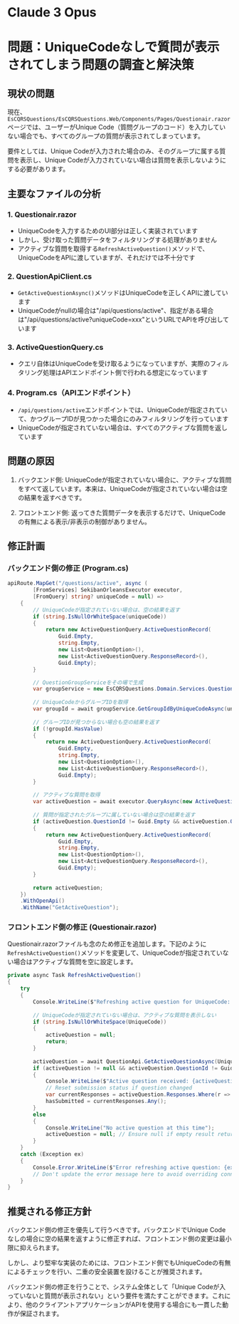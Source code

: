 # Claude 3 Opus

# 問題：UniqueCodeなしで質問が表示されてしまう問題の調査と解決策

## 現状の問題

現在、`EsCQRSQuestions/EsCQRSQuestions.Web/Components/Pages/Questionair.razor`ページでは、ユーザーがUnique Code（質問グループのコード）を入力していない場合でも、すべてのグループの質問が表示されてしまっています。

要件としては、Unique Codeが入力された場合のみ、そのグループに属する質問を表示し、Unique Codeが入力されていない場合は質問を表示しないようにする必要があります。

## 主要なファイルの分析

### 1. Questionair.razor
- UniqueCodeを入力するためのUI部分は正しく実装されています
- しかし、受け取った質問データをフィルタリングする処理がありません
- アクティブな質問を取得する`RefreshActiveQuestion()`メソッドで、UniqueCodeをAPIに渡していますが、それだけでは不十分です

### 2. QuestionApiClient.cs
- `GetActiveQuestionAsync()`メソッドはUniqueCodeを正しくAPIに渡しています
- UniqueCodeがnullの場合は"/api/questions/active"、指定がある場合は"/api/questions/active?uniqueCode=xxx"というURLでAPIを呼び出しています

### 3. ActiveQuestionQuery.cs
- クエリ自体はUniqueCodeを受け取るようになっていますが、実際のフィルタリング処理はAPIエンドポイント側で行われる想定になっています

### 4. Program.cs（APIエンドポイント）
- `/api/questions/active`エンドポイントでは、UniqueCodeが指定されていて、かつグループIDが見つかった場合にのみフィルタリングを行っています
- UniqueCodeが指定されていない場合は、すべてのアクティブな質問を返しています

## 問題の原因

1. バックエンド側: UniqueCodeが指定されていない場合に、アクティブな質問をすべて返しています。本来は、UniqueCodeが指定されていない場合は空の結果を返すべきです。

2. フロントエンド側: 返ってきた質問データを表示するだけで、UniqueCodeの有無による表示/非表示の制御がありません。

## 修正計画

### バックエンド側の修正 (Program.cs)

```csharp
apiRoute.MapGet("/questions/active", async (
        [FromServices] SekibanOrleansExecutor executor,
        [FromQuery] string? uniqueCode = null) =>
    {
        // UniqueCodeが指定されていない場合は、空の結果を返す
        if (string.IsNullOrWhiteSpace(uniqueCode))
        {
            return new ActiveQuestionQuery.ActiveQuestionRecord(
                Guid.Empty,
                string.Empty,
                new List<QuestionOption>(),
                new List<ActiveQuestionQuery.ResponseRecord>(),
                Guid.Empty);
        }

        // QuestionGroupServiceをその場で生成
        var groupService = new EsCQRSQuestions.Domain.Services.QuestionGroupService(executor);
        
        // UniqueCodeからグループIDを取得
        var groupId = await groupService.GetGroupIdByUniqueCodeAsync(uniqueCode);
        
        // グループIDが見つからない場合も空の結果を返す
        if (!groupId.HasValue)
        {
            return new ActiveQuestionQuery.ActiveQuestionRecord(
                Guid.Empty,
                string.Empty,
                new List<QuestionOption>(),
                new List<ActiveQuestionQuery.ResponseRecord>(),
                Guid.Empty);
        }
        
        // アクティブな質問を取得
        var activeQuestion = await executor.QueryAsync(new ActiveQuestionQuery(uniqueCode)).UnwrapBox();
        
        // 質問が指定されたグループに属していない場合は空の結果を返す
        if (activeQuestion.QuestionId != Guid.Empty && activeQuestion.QuestionGroupId != groupId.Value)
        {
            return new ActiveQuestionQuery.ActiveQuestionRecord(
                Guid.Empty,
                string.Empty,
                new List<QuestionOption>(),
                new List<ActiveQuestionQuery.ResponseRecord>(),
                Guid.Empty);
        }
        
        return activeQuestion;
    })
    .WithOpenApi()
    .WithName("GetActiveQuestion");
```

### フロントエンド側の修正 (Questionair.razor)

Questionair.razorファイルも念のため修正を追加します。下記のように`RefreshActiveQuestion()`メソッドを変更して、UniqueCodeが指定されていない場合はアクティブな質問を空に設定します。

```csharp
private async Task RefreshActiveQuestion()
{
    try
    {
        Console.WriteLine($"Refreshing active question for UniqueCode: {UniqueCode ?? "none"}");
        
        // UniqueCodeが指定されていない場合は、アクティブな質問を表示しない
        if (string.IsNullOrWhiteSpace(UniqueCode))
        {
            activeQuestion = null;
            return;
        }
        
        activeQuestion = await QuestionApi.GetActiveQuestionAsync(UniqueCode);
        if (activeQuestion != null && activeQuestion.QuestionId != Guid.Empty)
        {
            Console.WriteLine($"Active question received: {activeQuestion.Text}");
            // Reset submission status if question changed
            var currentResponses = activeQuestion.Responses.Where(r => r.ParticipantName == participantName);
            hasSubmitted = currentResponses.Any();
        }
        else
        {
            Console.WriteLine("No active question at this time");
            activeQuestion = null; // Ensure null if empty result returned
        }
    }
    catch (Exception ex)
    {
        Console.Error.WriteLine($"Error refreshing active question: {ex.Message}");
        // Don't update the error message here to avoid overriding connection errors
    }
}
```

## 推奨される修正方針

バックエンド側の修正を優先して行うべきです。バックエンドでUnique Codeなしの場合に空の結果を返すように修正すれば、フロントエンド側の変更は最小限に抑えられます。

しかし、より堅牢な実装のためには、フロントエンド側でもUniqueCodeの有無によるチェックを行い、二重の安全装置を設けることが推奨されます。

バックエンド側の修正を行うことで、システム全体として「Unique Codeが入っていないと質問が表示されない」という要件を満たすことができます。これにより、他のクライアントアプリケーションがAPIを使用する場合にも一貫した動作が保証されます。
